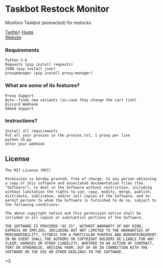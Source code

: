 # Taskbot Restock Monitor
Monitors Taskbot (aiomacbot) for restocks

[Twitter](https://twitter.com/ethancohen_)\
[Haste](http://hasterestocks.io)\
[Website](http://ethan-cohen.com)

### Requirements
```
Python 3.6
Requests (pip install requests)
JSON (pip install json)
proxymanager (pip install proxy-manager)

```

### What are some of its features?
```
Proxy Support 
Auto--finds new variants (in-case they change the cart link)
Discord Webhook
Embed Support
```

### Instructions?
```
Install all requirements
Put all your proxies in the proxies.txt, 1 proxy per line
python tb.py
enter your webhook
```

## License

```
The MIT License (MIT)

Permission is hereby granted, free of charge, to any person obtaining a copy of this software and associated documentation files (the "Software"), to deal in the Software without restriction, including without limitation the rights to use, copy, modify, merge, publish, distribute, sublicense, and/or sell copies of the Software, and to permit persons to whom the Software is furnished to do so, subject to the following conditions:

The above copyright notice and this permission notice shall be included in all copies or substantial portions of the Software.

THE SOFTWARE IS PROVIDED "AS IS", WITHOUT WARRANTY OF ANY KIND, EXPRESS OR IMPLIED, INCLUDING BUT NOT LIMITED TO THE WARRANTIES OF MERCHANTABILITY, FITNESS FOR A PARTICULAR PURPOSE AND NONINFRINGEMENT. IN NO EVENT SHALL THE AUTHORS OR COPYRIGHT HOLDERS BE LIABLE FOR ANY CLAIM, DAMAGES OR OTHER LIABILITY, WHETHER IN AN ACTION OF CONTRACT, TORT OR OTHERWISE, ARISING FROM, OUT OF OR IN CONNECTION WITH THE SOFTWARE OR THE USE OR OTHER DEALINGS IN THE SOFTWARE.
```


<3







